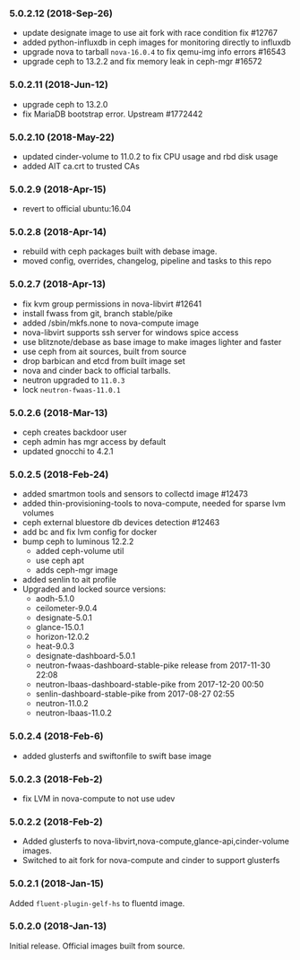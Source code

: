 ### 5.0.2.12 (2018-Sep-26)

 * update designate image to use ait fork with race condition fix \#12767
 * added python-influxdb in ceph images for monitoring directly to influxdb
 * upgrade nova to tarball `nova-16.0.4` to fix qemu-img info errors \#16543
 * upgrade ceph to 13.2.2 and fix memory leak in ceph-mgr \#16572

### 5.0.2.11 (2018-Jun-12)

 * upgrade ceph to 13.2.0
 * fix MariaDB bootstrap error. Upstream \#1772442

### 5.0.2.10 (2018-May-22)

 * updated cinder-volume to 11.0.2 to fix CPU usage and rbd disk usage
 * added AIT ca.crt to trusted CAs

### 5.0.2.9 (2018-Apr-15)

 * revert to official ubuntu:16.04

### 5.0.2.8 (2018-Apr-14)

 * rebuild with ceph packages built with debase image.
 * moved config, overrides, changelog, pipeline and tasks to this repo

### 5.0.2.7 (2018-Apr-13)

 * fix kvm group permissions in nova-libvirt \#12641
 * install fwass from git, branch stable/pike
 * added /sbin/mkfs.none to nova-compute image
 * nova-libvirt supports ssh server for windows spice access
 * use blitznote/debase as base image to make images lighter and faster
 * use ceph from ait sources, built from source
 * drop barbican and etcd from built image set
 * nova and cinder back to official tarballs.
 * neutron upgraded to `11.0.3`
 * lock `neutron-fwaas-11.0.1`

### 5.0.2.6 (2018-Mar-13)

 * ceph creates backdoor user
 * ceph admin has mgr access by default
 * updated gnocchi to 4.2.1

### 5.0.2.5 (2018-Feb-24)

 * added smartmon tools and sensors to collectd image \#12473
 * added thin-provisioning-tools to nova-compute, needed for sparse lvm volumes
 * ceph external bluestore db devices detection \#12463
 * add bc and fix lvm config for docker
 * bump ceph to luminous 12.2.2
   - added ceph-volume util
   - use ceph apt
   - adds ceph-mgr image
 * added senlin to ait profile
 * Upgraded and locked source versions:  
   * aodh-5.1.0
   * ceilometer-9.0.4
   * designate-5.0.1
   * glance-15.0.1
   * horizon-12.0.2
   * heat-9.0.3
   * designate-dashboard-5.0.1
   * neutron-fwaas-dashboard-stable-pike release from 2017-11-30 22:08
   * neutron-lbaas-dashboard-stable-pike from 2017-12-20 00:50
   * senlin-dashboard-stable-pike from 2017-08-27 02:55
   * neutron-11.0.2
   * neutron-lbaas-11.0.2

### 5.0.2.4 (2018-Feb-6)

 * added glusterfs and swiftonfile to swift base image

### 5.0.2.3 (2018-Feb-2)

 * fix LVM in nova-compute to not use udev

### 5.0.2.2 (2018-Feb-2)

 * Added glusterfs to nova-libvirt,nova-compute,glance-api,cinder-volume images.
 * Switched to ait fork for nova-compute and cinder to support glusterfs

### 5.0.2.1 (2018-Jan-15)

Added `fluent-plugin-gelf-hs` to fluentd image.

### 5.0.2.0 (2018-Jan-13)

Initial release. Official images built from source.

